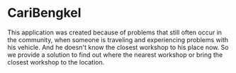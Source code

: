 # CariBengkel

This application was created because of problems that still often occur in the community, when someone is traveling and experiencing problems with his vehicle. And he doesn't know the closest workshop to his place now. So we provide a solution to find out where the nearest workshop or bring the closest workshop to the location.
